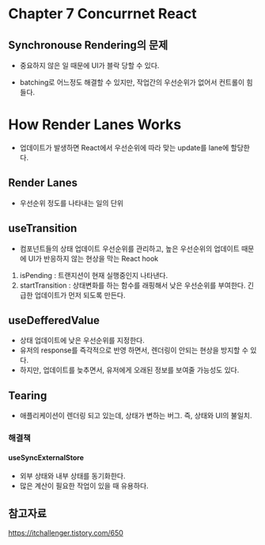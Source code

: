 # Chapter 7 Concurrnet React

## Synchronouse Rendering의 문제

- 중요하지 않은 일 때문에 UI가 블락 당할 수 있다.

- batching로 어느정도 해결할 수 있지만, 작업간의 우선순위가 없어서 컨트롤이 힘들다.

# How Render Lanes Works

- 업데이트가 발생하면 React에서 우선순위에 따라 맞는 update를 lane에 할당한다.

## Render Lanes
- 우선순위 정도를 나타내는 일의 단위

## useTransition
- 컴포넌트들의 상태 업데이트 우선순위를 관리하고, 높은 우선순위의 업데이트 때문에 UI가 반응하지 않는 현상을 막는 React hook
1. isPending : 트랜지션이 현재 실행중인지 나타낸다. 
2. startTransition : 상태변화를 하는 함수를 래핑해서 낮은 우선순위를 부여한다. 긴급한 업데이트가 먼저 되도록 만든다.

## useDefferedValue
- 상태 업데이트에 낮은 우선순위를 지정한다.
- 유저의 response를 즉각적으로 반영 하면서, 렌더링이 안되는 현상을 방지할 수 있다.
- 하지만, 업데이트를 늦추면서, 유저에게 오래된 정보를 보여줄 가능성도 있다.

## Tearing
- 애플리케이션이 렌더링 되고 있는데, 상태가 변하는 버그. 즉, 상태와 UI의 불일치.
### 해결책
#### useSyncExternalStore
- 외부 상태와 내부 상태를 동기화한다.
- 많은 계산이 필요한 작업이 있을 때 유용하다.

## 참고자료
https://itchallenger.tistory.com/650
